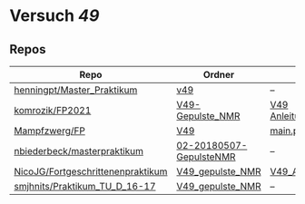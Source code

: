 # Versuch *49*

## Repos

|                                     Repo                                     |                                                                Ordner                                                                 |                                                                             PDFs                                                                              |
|------------------------------------------------------------------------------|---------------------------------------------------------------------------------------------------------------------------------------|---------------------------------------------------------------------------------------------------------------------------------------------------------------|
|[henningpt/Master_Praktikum](../repo/henningpt/Master_Praktikum)              |[v49](https://github.com/henningpt/Master_Praktikum/tree/master/v49)                                                                   |–                                                                                                                                                              |
|[komrozik/FP2021](../repo/komrozik/FP2021)                                    |[V49-Gepulste_NMR](https://github.com/komrozik/FP2021/tree/main/V49-Gepulste_NMR)                                                      |[V49 Anleitung.pdf](https://docs.google.com/viewer?url=https://raw.githubusercontent.com/komrozik/FP2021/main/V49-Gepulste_NMR/V49%20Anleitung.pdf)            |
|[Mampfzwerg/FP](../repo/Mampfzwerg/FP)                                        |[V49](https://github.com/Mampfzwerg/FP/tree/master/V49)                                                                                |[main.pdf](https://docs.google.com/viewer?url=https://raw.githubusercontent.com/Mampfzwerg/FP/master/V49/latex-template/main.pdf)                              |
|[nbiederbeck/masterpraktikum](../repo/nbiederbeck/masterpraktikum)            |[02-20180507-GepulsteNMR](https://github.com/nbiederbeck/masterpraktikum/tree/master/02-20180507-GepulsteNMR)                          |–                                                                                                                                                              |
|[NicoJG/Fortgeschrittenenpraktikum](../repo/NicoJG/Fortgeschrittenenpraktikum)|[V49_gepulste_NMR](https://github.com/NicoJG/Fortgeschrittenenpraktikum/tree/master/V49_gepulste_NMR)                                  |[V49_Abgabe.pdf](https://docs.google.com/viewer?url=https://raw.githubusercontent.com/NicoJG/Fortgeschrittenenpraktikum/master/V49_gepulste_NMR/V49_Abgabe.pdf)|
|[smjhnits/Praktikum_TU_D_16-17](../repo/smjhnits/Praktikum_TU_D_16-17)        |[V49_gepulste_NMR](https://github.com/smjhnits/Praktikum_TU_D_16-17/tree/master/Fortgeschrittenenpraktikum/Protokolle/V49_gepulste_NMR)|–                                                                                                                                                              |
